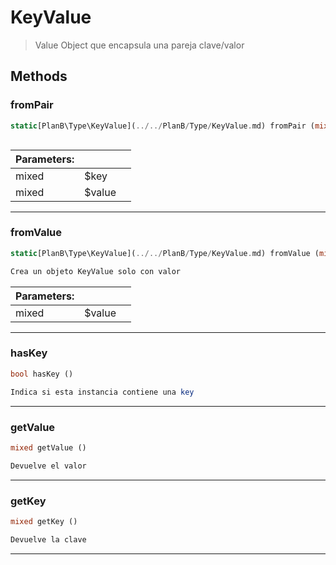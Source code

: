 
                                                                                                                                            
    
# KeyValue


> Value Object que encapsula una pareja clave/valor
>
> 








## Methods

### fromPair
``` php
static[PlanB\Type\KeyValue](../../PlanB/Type/KeyValue.md) fromPair (mixed $key, mixed $value)



```

|Parameters: | | |
| --- | --- | --- |
|mixed |$key |  |
|mixed |$value |  |

---


### fromValue
``` php
static[PlanB\Type\KeyValue](../../PlanB/Type/KeyValue.md) fromValue (mixed $value)

Crea un objeto KeyValue solo con valor

```

|Parameters: | | |
| --- | --- | --- |
|mixed |$value |  |

---


### hasKey
``` php
bool hasKey ()

Indica si esta instancia contiene una key

```


---


### getValue
``` php
mixed getValue ()

Devuelve el valor

```


---


### getKey
``` php
mixed getKey ()

Devuelve la clave

```


---


                                                                                                                                                                                                                                                                                                                                                                                                            
    
                                                                                                                                                                                                                                                                             
                